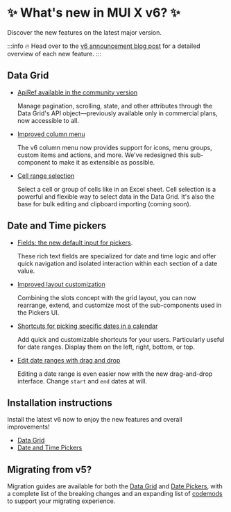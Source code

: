 # ✨ What's new in MUI X v6? ✨

<p class="description">Discover the new features on the latest major version.</p>

:::info
🔥 Head over to the [v6 announcement blog post](https://mui.com/blog/mui-x-v6/) for a detailed overview of each new feature.
:::

## Data Grid

- [ApiRef available in the community version](/x/react-data-grid/api-object/)

  Manage pagination, scrolling, state, and other attributes through the Data Grid's API object—previously available only in commercial plans, now accessible to all.

- [Improved column menu](/x/react-data-grid/column-menu/)

  The v6 column menu now provides support for icons, menu groups, custom items and actions, and more.
  We've redesigned this sub-component to make it as extensible as possible.

- [Cell range selection](/x/react-data-grid/cell-selection/) [<span class="plan-premium"></span>](/x/introduction/licensing/#premium-plan)

  Select a cell or group of cells like in an Excel sheet.
  Cell selection is a powerful and flexible way to select data in the Data Grid.
  It's also the base for bulk editing and clipboard importing (coming soon).

## Date and Time pickers

- [Fields: the new default input for pickers](/x/react-date-pickers/fields/).

  These rich text fields are specialized for date and time logic and offer quick navigation and isolated interaction within each section of a date value.

- [Improved layout customization](/x/react-date-pickers/custom-layout/)

  Combining the slots concept with the grid layout, you can now rearrange, extend, and customize most of the sub-components used in the Pickers UI.

- [Shortcuts for picking specific dates in a calendar](/x/react-date-pickers/shortcuts/)

  Add quick and customizable shortcuts for your users. Particularly useful for date ranges.
  Display them on the left, right, bottom, or top.

- [Edit date ranges with drag and drop](/x/react-date-pickers/date-range-calendar/) [<span class="plan-pro"></span>](/x/introduction/licensing/#pro-plan)

  Editing a date range is even easier now with the new drag-and-drop interface. Change `start` and `end` dates at will.

## Installation instructions

Install the latest v6 now to enjoy the new features and overall improvements!

- [Data Grid](/x/react-data-grid/getting-started/#installation)
- [Date and Time Pickers](/x/react-date-pickers/getting-started/#installation)

## Migrating from v5?

<!-- #default-branch-switch -->

Migration guides are available for both the [Data Grid](/x/migration/migration-data-grid-v5/) and [Date Pickers](/x/migration/migration-pickers-v5/), with a complete list of the breaking changes and an expanding list of [codemods](https://github.com/mui/mui-x/blob/master/packages/x-codemod/README.md) to support your migrating experience.
